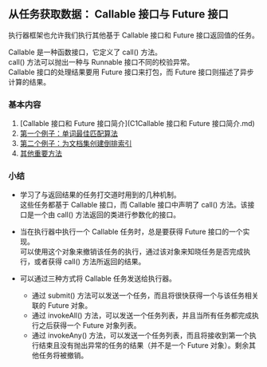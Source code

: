 ## 从任务获取数据： Callable 接口与 Future 接口
执行器框架也允许我们执行其他基于 Callable 接口和 Future 接口返回值的任务。   

Callable 是一种函数接口，它定义了 call() 方法。   
call() 方法可以抛出一种与 Runnable 接口不同的校验异常。   
Callable 接口的处理结果要用 Future 接口来打包，而 Future 接口则描述了异步计算的结果。

### 基本内容
1.	[Callable 接口和 Future 接口简介](C1Callable 接口和 Future 接口简介.md)
2.	[第一个例子：单词最佳匹配算法](C2第一个例子：单词最佳匹配算法.md)
3.	[第二个例子：为文档集创建倒排索引](C3第二个例子：为文档集创建倒排索引.md)
4.	[其他重要方法](C4其他重要方法.md)

### 小结
-	学习了与返回结果的任务打交道时用到的几种机制。  
这些任务都基于 Callable 接口，而 Callable 接口中声明了 call() 方法。该接口是一个由 call() 方法返回的类进行参数化的接口。  

-	当在执行器中执行一个 Callable 任务时，总是要获得 Future 接口的一个实现。  
可以使用这个对象来撤销该任务的执行，通过该对象来知晓任务是否完成执行，或者获得 call() 方法所返回的结果。
-	可以通过三种方式将 Callable 任务发送给执行器。  
	-	通过 submit() 方法可以发送一个任务，而且将很快获得一个与该任务相关联的 Future 对象。  
	-	通过 invokeAll() 方法，可以发送一个任务列表，并且当所有任务都完成执行之后获得一个 Future 对象列表。  
	-	通过 invokeAny() 方法，可以发送一个任务列表，而且将接收到第一个执行结束且没有抛出异常的任务的结果（并不是一个 Future 对象）。剩余其他任务将被撤销。  